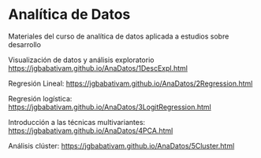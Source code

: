 # Analítica de Datos

Materiales del curso de analítica de datos aplicada a estudios sobre desarrollo

Visualización de datos y análisis exploratorio
https://jgbabativam.github.io/AnaDatos/1DescExpl.html

Regresión Lineal:
https://jgbabativam.github.io/AnaDatos/2Regression.html

Regresión logística:
https://jgbabativam.github.io/AnaDatos/3LogitRegression.html

Introducción a las técnicas multivariantes:
https://jgbabativam.github.io/AnaDatos/4PCA.html 

Análisis clúster:
https://jgbabativam.github.io/AnaDatos/5Cluster.html